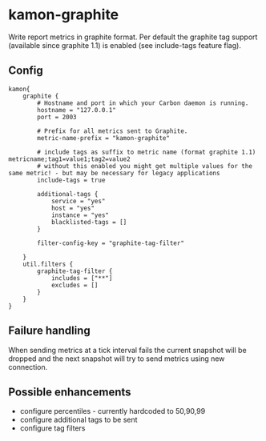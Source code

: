 # kamon-graphite

Write report metrics in graphite format.
Per default the graphite tag support (available since graphite 1.1) is enabled (see include-tags feature flag).

## Config
    kamon{
        graphite {
            # Hostname and port in which your Carbon daemon is running.
            hostname = "127.0.0.1"
            port = 2003
    
            # Prefix for all metrics sent to Graphite.
            metric-name-prefix = "kamon-graphite"
    
            # include tags as suffix to metric name (format graphite 1.1) metricname;tag1=value1;tag2=value2
            # without this enabled you might get multiple values for the same metric! - but may be necessary for legacy applications
            include-tags = true
    
            additional-tags {
                service = "yes"
                host = "yes"
                instance = "yes"
                blacklisted-tags = []
            }
    
            filter-config-key = "graphite-tag-filter"
    
        }
        util.filters {
            graphite-tag-filter {
                includes = ["**"]
                excludes = []
            }
        }
    }

## Failure handling
When sending metrics at a tick interval fails the current snapshot will be dropped and the next snapshot will try to send metrics using new connection.
    
   
## Possible enhancements
* configure percentiles - currently hardcoded to 50,90,99
* configure additional tags to be sent
* configure tag filters